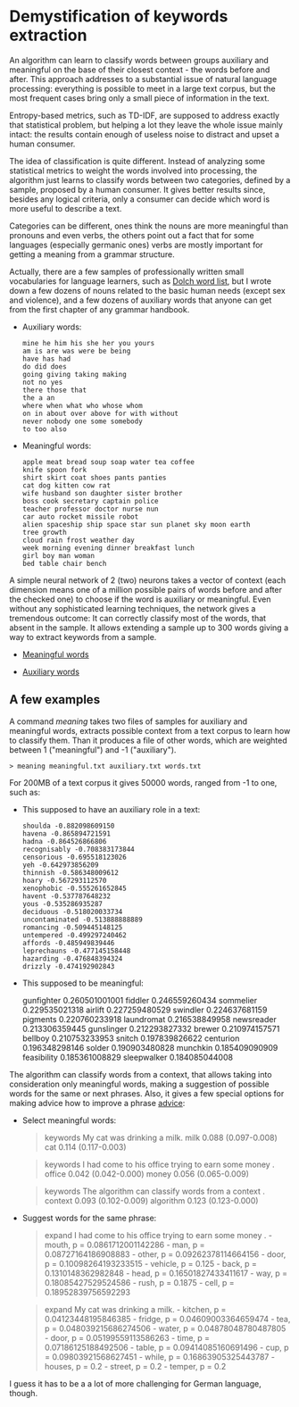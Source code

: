 Demystification of keywords extraction 
========================================

An algorithm can learn to classify words between groups auxiliary and meaningful on the base of their closest context - the words before and after. This approach addresses to  a substantial issue of natural language processing: everything is possible to meet in a large text corpus, but the most frequent cases bring only a small piece of information in the text.

Entropy-based metrics, such as TD-IDF, are supposed to address exactly that statistical problem, but helping a lot they leave the whole issue mainly intact: the results contain enough of useless noise to distract and upset a human consumer. 

The idea of classification is quite different. Instead of analyzing some statistical metrics to weight the words involved into processing, the algorithm just learns to classify words between two categories, defined by a sample, proposed by a human consumer. It gives better results  since, besides any logical criteria, only a consumer can decide which word is more useful to describe a text.

Categories can be different, ones think the nouns are more meaningful than pronouns and even verbs, the others point out a fact that for some languages (especially germanic ones) verbs are mostly important for getting a meaning from a grammar structure.

Actually, there are a few samples of professionally written small vocabularies for language learners, such as  [Dolch word list](https://en.wikipedia.org/wiki/Dolch_word_list), but I wrote down a few dozens of nouns related to the basic human needs (except sex and violence), and a few dozens of auxiliary words that anyone can get from the first chapter of any grammar handbook.

  * Auxiliary words:
  
        mine he him his she her you yours 
        am is are was were be being 
        have has had 
        do did does
        going giving taking making 
        not no yes 
        there those that 
        the a an 
        where when what who whose whom 
        on in about over above for with without 
        never nobody one some somebody
        to too also
     
  * Meaningful words:
        
        apple meat bread soup soap water tea coffee 
        knife spoon fork 
        shirt skirt coat shoes pants panties
        cat dog kitten cow rat
        wife husband son daughter sister brother
        boss cook secretary captain police
        teacher professor doctor nurse nun
        car auto rocket missile robot 
        alien spaceship ship space star sun planet sky moon earth
        tree growth 
        cloud rain frost weather day
        week morning evening dinner breakfast lunch 
        girl boy man woman
        bed table chair bench

A simple neural network of 2 (two) neurons takes a vector of context (each dimension means one of a million possible pairs of words before and after the checked one) to  choose if the word is auxiliary or meaningful. Even without any sophisticated learning techniques, the network gives a tremendous outcome: It can correctly classify most of the words, that absent in the sample. It allows extending a sample up to 300 words giving a way to extract keywords from a sample.

  * [Meaningful words](../data/hints/english/sense.txt)
        
  * [Auxiliary words](../data/hints/english/auxiliary.txt) 

A few examples
---------------

A command *meaning* takes two files of samples for auxiliary and meaningful words, extracts possible context from a text corpus to learn how to classify them. Than it produces a file of other words, which are weighted between 1 ("meaningful") and -1 ("auxiliary").


    > meaning meaningful.txt auxiliary.txt words.txt
    
For 200MB of a text corpus it gives 50000 words, ranged from -1 to one, such as:
         
  - This supposed to have an auxiliary role in a text:
  
        shoulda -0.882098609150
        havena -0.865894721591
        hadna -0.864526866806
        recognisably -0.708383173844
        censorious -0.695518123026
        yeh -0.642973856209
        thinnish -0.586348009612
        hoary -0.567293112570
        xenophobic -0.555261652845
        havent -0.537787648232
        yous -0.535286935287
        deciduous -0.518020033734
        uncontaminated -0.513888888889
        romancing -0.509445148125
        untempered -0.499297240462
        affords -0.485949839446
        leprechauns -0.477145158448
        hazarding -0.476848394324
        drizzly -0.474192902843
        
   - This supposed to be meaningful:
           
        gunfighter 0.260501001001
        fiddler 0.246559260434
        sommelier 0.229535021318
        airlift 0.227259480529
        swindler 0.224637681159
        pigments 0.220760233918
        laundromat 0.216538849958
        newsreader 0.213306359445
        gunslinger 0.212293827332
        brewer 0.210974157571
        bellboy 0.210753233953
        snitch 0.197839826622
        centurion 0.196348298146
        solder 0.190903480828
        munchkin 0.185409090909
        feasibility 0.185361008829
        sleepwalker 0.184085044008

The algorithm can classify words from a context, that allows taking into consideration only meaningful words, making a suggestion of possible words for the same or next phrases. Also, it gives a few special options for making advice how to improve a  phrase [advice](HowToCheckTheGrammarStructure.md):

   * Select meaningful words:

        > keywords My cat was drinking a milk.
        milk                 0.088 (0.097-0.008)
        cat                  0.114 (0.117-0.003)
            
        > keywords I had come to his office trying to earn some money .
        office               0.042 (0.042-0.000)
        money                0.056 (0.065-0.009)
             
        > keywords The algorithm can classify words from a context .
        context              0.093 (0.102-0.009)
        algorithm            0.123 (0.123-0.000)
     
   * Suggest words for the same phrase:

        > expand I had come to his office trying to earn some money .
         - mouth, p = 0.0861712001142286
         - man, p = 0.08727164186908883
         - other, p = 0.09262378114664156
         - door, p = 0.10098264193233515
         - vehicle, p = 0.125
         - back, p = 0.1310148362982848
         - head, p = 0.16501827433411617
         - way, p = 0.18085427529524586
         - rush, p = 0.1875
         - cell, p = 0.18952839756592293

        > expand  My cat was drinking a milk.
         - kitchen, p = 0.04123448195846385
         - fridge, p = 0.04609003364659474
         - tea, p = 0.048039215686274506
         - water, p = 0.04878048780487805
         - door, p = 0.05199559113586263
         - time, p = 0.07186125188492506
         - table, p = 0.09414085160691496
         - cup, p = 0.09803921568627451
         - while, p = 0.16863905325443787
         - houses, p = 0.2
         - street, p = 0.2
         - temper, p = 0.2
         
I guess it has to be a a lot of more challenging for German language, though.